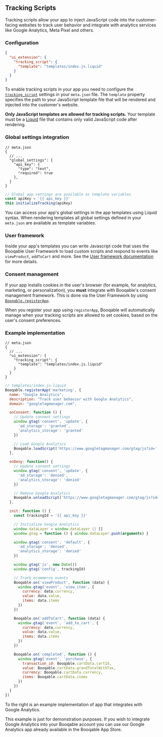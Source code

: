 ## Tracking Scripts

Tracking scripts allow your app to inject JavaScript code into the customer-facing websites to track user behavior and integrate with analytics services like Google Analytics, Meta Pixel and others.

### Configuration

```json
{
  "ui_extension": {
    "tracking_script": {
      "template": "templates/index.js.liquid"
    }
  }
}
```

To enable tracking scripts in your app you need to configure the [`tracking_script`](#reference-trackingscriptsettings) settings in your `meta.json` file. The `template` property specifies the path to your JavaScript template file that will be rendered and injected into the customer's website.

**Only JavaScript templates are allowed for tracking scripts.** Your template must be a [Liquid](https://shopify.github.io/liquid/) file that contains only valid JavaScript code after rendering.

### Global settings integration

```jsonc
// meta.json
{
  // ...
  "global_settings": {
    "api_key": {
      "type": "text",
      "required": true
    },
  }
}
```

```javascript
// Global app settings are available as template variables
const apiKey = '{{ api_key }}'
this.initializeTracking(apiKey)
```

You can access your app's global settings in the app templates using Liquid syntax. When rendering templates all global settings defined in your `meta.json` are available as template variables.


### User framework

Inside your app's templates you can write Javascript code that uses the Booqable User Framework to load custom scripts and respond to events like `viewProduct`, `addToCart` and more. See the [User framework documentation](#how-apps-work-user-framework) for more details.


### Consent management

If your app installs cookies in the user's browser (for example, for analytics, marketing, or personalization), you **must** integrate with Booqable's consent management framework. This is done via the User Framework by using [`Booqable.registerApp`](#how-apps-work-user-framework-implementation-example-app-registration).

When you register your app using `registerApp`, Booqable will automatically manage when your tracking scripts are allowed to set cookies, based on the user's consent preferences.


### Example implementation

```jsonc
// meta.json
{
  // ...
  "ui_extension": {
    "tracking_script": {
      "template": "templates/index.js.liquid"
    }
  }
}
```

```javascript
// templates/index.js.liquid
Booqable.registerApp('marketing', {
  name: "Google Analytics",
  description: "Track user behavior with Google Analytics",
  domain: "googletagmanager.com",

  onConsent: function () {
    // Update consent settings
    window.gtag('consent', 'update', {
      'ad_storage': 'granted',
      'analytics_storage': 'granted'
    })

    // Load Google Analytics
    Booqable.loadScript('https://www.googletagmanager.com/gtag/js?id=' + '{{ api_key }}')
  },

  onDeny: function() {
    // Update consent settings
    window.gtag('consent', 'update', {
      'ad_storage': 'denied',
      'analytics_storage': 'denied'
    })

    // Remove Google Analytics
    Booqable.unloadScript('https://www.googletagmanager.com/gtag/js?id=' + '{{ api_key }}')
  },

  init: function () {
    const trackingId = '{{ api_key }}'

    // Initialize Google Analytics
    window.dataLayer = window.dataLayer || []
    window.gtag = function () { window.dataLayer.push(arguments) }

    window.gtag('consent', 'default', {
      'ad_storage': 'denied',
      'analytics_storage': 'denied'
    })

    window.gtag('js', new Date())
    window.gtag('config', trackingId)

    // Track ecommerce events
    Booqable.on('viewProduct', function (data) {
      window.gtag('event', 'view_item', {
        currency: data.currency,
        value: data.value,
        items: data.items
      })
    })

    Booqable.on('addToCart', function (data) {
      window.gtag('event', 'add_to_cart', {
        currency: data.currency,
        value: data.value,
        items: data.items
      })
    })

    Booqable.on('completed', function () {
      window.gtag('event', 'purchase', {
        transaction_id: Booqable.cartData.cartId,
        value: Booqable.cartData.grandTotalWithTax,
        currency: Booqable.cartData.currency,
        items: Booqable.cartData.items
      })
    })
  }
})
```

To the right is an example implementation of app that integrates with Google Analytics.

This example is just for demonstration purposes. If you wish to integrate Google Analytics into your Booqable account you can use our Google Analytics app already available in the Booqable App Store.
